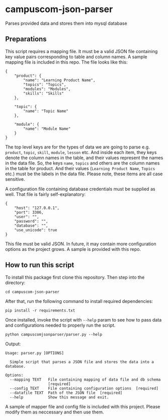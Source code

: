 # campuscom-json-parser

Parses provided data and stores them into mysql database

Preparations
------------

This script requires a mapping file. It must be a valid JSON file containing key value pairs corresponding to table and column names. A sample mapping file is included in this repo. The file looks like this:

```
{
    "product": {
        "name": "Learning Product Name",
        "topics": "Topics",
        "modules": "Modules",
        "skills": "Skills"
    },

    "topic": {
        "name": "Topic Name"
    },

    "module": {
        "name": "Module Name"
    }
}

```

The top level keys are for the types of data we are going to parse e.g. `product`, `topic`, `skill`, `module`, `lesson` etc. And inside each item, they keys denote the column names in the table, and their values represent the names in the data file. So, the keys `name`, `topics` and others are the column names in the table for product. And their values (`Learning Product Name`, `Topics` etc.) must be the labels in the data file. Please note, these items are all case sensitive.

A configuration file containing database credentials must be supplied as well. That file is fairly self-explanatory:
```
{
    "host": "127.0.0.1",
    "port": 3306,
    "user": "",
    "password": "",
    "database": "",
    "use_unicode": true
}

```

This file must be valid JSON. In future, it may contain more configuration options as the project grows. A sample is provided with this repo.

How to run this script
----------------------

To install this package first clone this repository. Then step into the directory:

```
cd campuscom-json-parser
```

After that, run the following command to install required dependencies:
```
pip install -r requirements.txt
```

Once installed, invoke the script with ``--help`` param to see how to pass data and configurations needed to properly run the script.
```
python campuscomjsonparser/parser.py --help
```

Output:
```
Usage: parser.py [OPTIONS]

  Simple script that parses a JSON file and stores the data into a database.

Options:
  --mapping TEXT   File containing mapping of data file and db schema
                   [required]
  --config TEXT    File containing configuration options  [required]
  --datafile TEXT  Path of the JSON file  [required]
  --help           Show this message and exit.
```

A sample of mapper file and config file is included with this project. Please modify them as neccessary and then use them.
